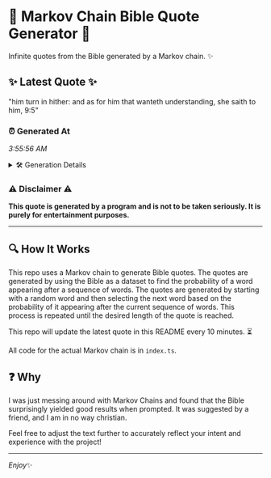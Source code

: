 # 📖 Markov Chain Bible Quote Generator 📖

Infinite quotes from the Bible generated by a Markov chain. ✨

## ✨ Latest Quote ✨
"him turn in hither: and as for him that wanteth understanding, she saith to him, 9:5"

### ⏰ Generated At
*3:55:56 AM*

<details>
    <summary>🛠️ Generation Details</summary>
    <p>
        <strong>🌱 Seed:</strong> him<br>
        <strong>🔄 Iterations:</strong> 15<br>
        <strong>📜 Context History:</strong><br>[ him ]: turn<br>[ him, turn ]: in<br>[ him, turn, in ]: hither:<br>[ him, turn, in, hither: ]: and<br>[ him, turn, in, hither:, and ]: as<br>[ him, turn, in, hither:, and, as ]: for<br>[ turn, in, hither:, and, as, for ]: him<br>[ in, hither:, and, as, for, him ]: that<br>[ hither:, and, as, for, him, that ]: wanteth<br>[ and, as, for, him, that, wanteth ]: understanding,<br>[ as, for, him, that, wanteth, understanding, ]: she<br>[ for, him, that, wanteth, understanding,, she ]: saith<br>[ him, that, wanteth, understanding,, she, saith ]: to<br>[ that, wanteth, understanding,, she, saith, to ]: him,<br>[ wanteth, understanding,, she, saith, to, him, ]: 9:5<br>
    </p>
</details>

### ⚠️ Disclaimer ⚠️
**This quote is generated by a program and is not to be taken seriously. It is purely for entertainment purposes.**

---

## 🔍 How It Works

This repo uses a Markov chain to generate Bible quotes. The quotes are generated by using the Bible as a dataset to find the probability of a word appearing after a sequence of words. The quotes are generated by starting with a random word and then selecting the next word based on the probability of it appearing after the current sequence of words. This process is repeated until the desired length of the quote is reached.

This repo will update the latest quote in this README every 10 minutes. ⏳

All code for the actual Markov chain is in `index.ts`.

## ❓ Why

I was just messing around with Markov Chains and found that the Bible surprisingly yielded good results when prompted. 
It was suggested by a friend, and I am in no way christian.

Feel free to adjust the text further to accurately reflect your intent and experience with the project!

---

*Enjoy*✨
